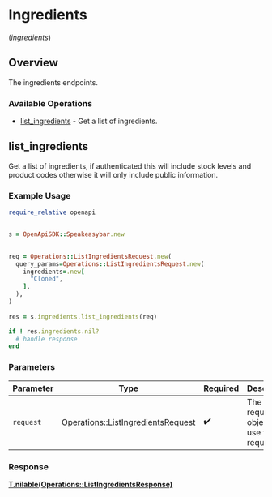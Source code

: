 # Ingredients
(*ingredients*)

## Overview

The ingredients endpoints.

### Available Operations

* [list_ingredients](#list_ingredients) - Get a list of ingredients.

## list_ingredients

Get a list of ingredients, if authenticated this will include stock levels and product codes otherwise it will only include public information.

### Example Usage

```ruby
require_relative openapi


s = OpenApiSDK::Speakeasybar.new

   
req = Operations::ListIngredientsRequest.new(
  query_params=Operations::ListIngredientsRequest.new(
    ingredients=.new[
      "Cloned",
    ],
  ),
)
    
res = s.ingredients.list_ingredients(req)

if ! res.ingredients.nil?
  # handle response
end

```

### Parameters

| Parameter                                                                               | Type                                                                                    | Required                                                                                | Description                                                                             |
| --------------------------------------------------------------------------------------- | --------------------------------------------------------------------------------------- | --------------------------------------------------------------------------------------- | --------------------------------------------------------------------------------------- |
| `request`                                                                               | [Operations::ListIngredientsRequest](../../models/operations/listingredientsrequest.md) | :heavy_check_mark:                                                                      | The request object to use for the request.                                              |


### Response

**[T.nilable(Operations::ListIngredientsResponse)](../../models/operations/listingredientsresponse.md)**

